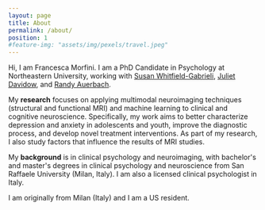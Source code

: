 ```yaml
---
layout: page
title: About
permalink: /about/
position: 1
#feature-img: "assets/img/pexels/travel.jpeg"
---
```


Hi, I am Francesca Morfini. I am a PhD Candidate in Psychology at Northeastern University, working with [Susan Whitfield-Gabrieli](https://whitfield-gabrieli.sites.northeastern.edu), [Juliet Davidow](https://lbdlpsych.sites.northeastern.edu/), and [Randy Auerbach](https://www.auerbachlab.com/).
 
My **research** focuses on applying multimodal neuroimaging techniques (structural and functional MRI) and machine learning to clinical and cognitive neuroscience. 
Specifically, my work aims to better characterize depression and anxiety in adolescents and youth, improve the diagnostic process, and develop novel treatment interventions.
As part of my research, I also study factors that influence the results of MRI studies.

My **background** is in clinical psychology and neuroimaging, with bachelor's and master's degrees in clinical psychology and neuroscience from San Raffaele University (Milan, Italy). I am also a licensed clinical psychologist in Italy.

I am originally from Milan (Italy) and I am a US resident.